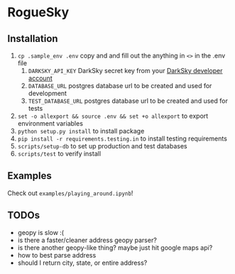 # RogueSky

## Installation

1. `cp .sample_env .env` copy and and fill out the anything in `<>` in the .env file
    1. `DARKSKY_API_KEY` DarkSky secret key from your [DarkSky developer account](https://darksky.net/dev/account)
    2. `DATABASE_URL` postgres database url to be created and used for development
    3. `TEST_DATABASE_URL` postgres database url to be created and used for tests
2. `set -o allexport && source .env && set +o allexport` to export environment variables
3. `python setup.py install` to install package
4. `pip install -r requirements.testing.in` to install testing requirements
5. `scripts/setup-db` to set up production and test databases
6. `scripts/test` to verify install

## Examples

Check out `examples/playing_around.ipynb`!

## TODOs

- geopy is slow :(
- is there a faster/cleaner address geopy parser?
- is there another geopy-like thing? maybe just hit google maps api?
- how to best parse address
- should I return city, state, or entire address?
